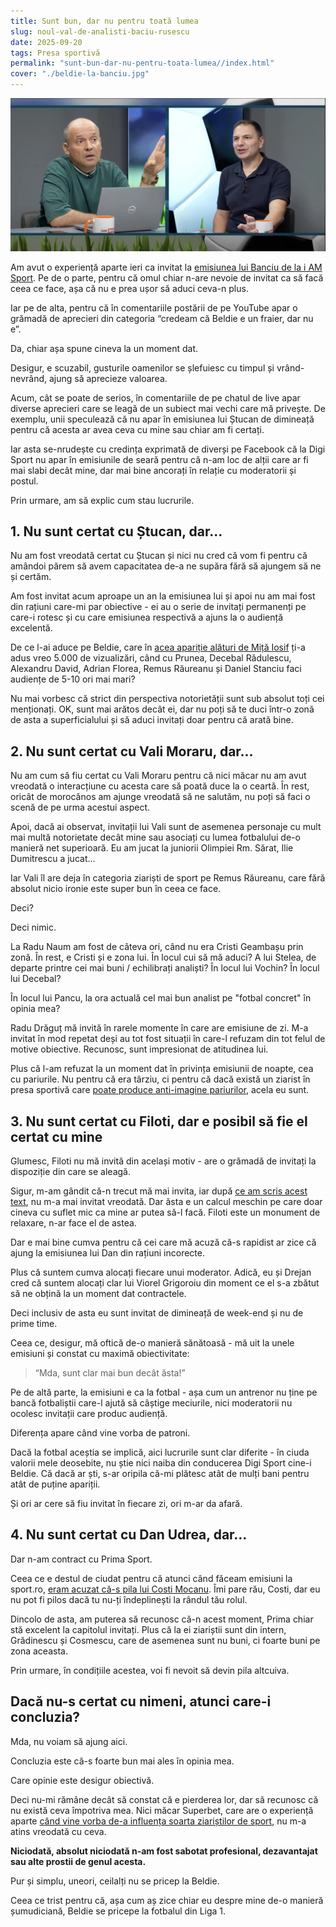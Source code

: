 ```yaml
---
title: Sunt bun, dar nu pentru toată lumea
slug: noul-val-de-analisti-baciu-rusescu
date: 2025-09-20
tags: Presa sportivă
permalink: "sunt-bun-dar-nu-pentru-toata-lumea//index.html"
cover: "./beldie-la-banciu.jpg"
---
```


![Ștefan Beldie la Radu Banciu în emisiune](./beldie-la-banciu.jpg)

Am avut o experiență aparte ieri ca invitat la [emisiunea lui Banciu de la i AM Sport](https://www.youtube.com/watch?v=khhGXhdUfrA). Pe de o parte, pentru că omul chiar n-are nevoie de invitat ca să facă ceea ce face, așa că nu e prea ușor să aduci ceva-n plus.

Iar pe de alta, pentru că în comentariile postării de pe YouTube apar o grămadă de aprecieri din categoria “credeam că Beldie e un fraier, dar nu e”.

Da, chiar așa spune cineva la un moment dat.

Desigur, e scuzabil, gusturile oamenilor se șlefuiesc cu timpul și vrând-nevrând, ajung să aprecieze valoarea.

Acum, cât se poate de serios, în comentariile de pe chatul de live apar diverse aprecieri care se leagă de un subiect mai vechi care mă privește. De exemplu, unii speculează că nu apar în emisiunea lui Ștucan de dimineață pentru că acesta ar avea ceva cu mine sau chiar am fi certați.

Iar asta se-nrudește cu credința exprimată de diverși pe Facebook că la Digi Sport nu apar în emisiunile de seară pentru că n-am loc de alții care ar fi mai slabi decât mine, dar mai bine ancorați în relație cu moderatorii și postul.

Prin urmare, am să explic cum stau lucrurile.

1\. Nu sunt certat cu Ștucan, dar...
------------------------------------

Nu am fost vreodată certat cu Ștucan și nici nu cred că vom fi pentru că amândoi părem să avem capacitatea de-a ne supăra fără să ajungem să ne și certăm.

Am fost invitat acum aproape un an la emisiunea lui și apoi nu am mai fost din rațiuni care-mi par obiective - ei au o serie de invitați permanenți pe care-i rotesc și cu care emisiunea respectivă a ajuns la o audiență excelentă.

De ce l-ai aduce pe Beldie, care în [acea apariție alături de Miță Iosif](https://www.youtube.com/watch?v=mIiEXoeS2WE.ro) ți-a adus vreo 5.000 de vizualizări, când cu Prunea, Decebal Rădulescu, Alexandru David, Adrian Florea, Remus Răureanu și Daniel Stanciu faci audiențe de 5-10 ori mai mari?

Nu mai vorbesc că strict din perspectiva notorietății sunt sub absolut toți cei menționați. OK, sunt mai arătos decât ei, dar nu poți să te duci într-o zonă de asta a superficialului și să aduci invitați doar pentru că arată bine.

2\. Nu sunt certat cu Vali Moraru, dar...
-----------------------------------------

Nu am cum să fiu certat cu Vali Moraru pentru că nici măcar nu am avut vreodată o interacțiune cu acesta care să poată duce la o ceartă. În rest, oricât de morocănos am ajunge vreodată să ne salutăm, nu poți să faci o scenă de pe urma acestui aspect.

Apoi, dacă ai observat, invitații lui Vali sunt de asemenea personaje cu mult mai multă notorietate decât mine sau asociați cu lumea fotbalului de-o manieră net superioară. Eu am jucat la juniorii Olimpiei Rm. Sărat, Ilie Dumitrescu a jucat...

Iar Vali îl are deja în categoria ziariști de sport pe Remus Răureanu, care fără absolut nicio ironie este super bun în ceea ce face.

Deci?

Deci nimic.

La Radu Naum am fost de câteva ori, când nu era Cristi Geambașu prin zonă. În rest, e Cristi și e zona lui. În locul cui să mă aduci? A lui Stelea, de departe printre cei mai buni / echilibrați analiști? În locul lui Vochin? În locul lui Decebal?

În locul lui Pancu, la ora actuală cel mai bun analist pe "fotbal concret" în opinia mea?

Radu Drăguț mă invită în rarele momente în care are emisiune de zi. M-a invitat în mod repetat deși au tot fost situații în care-l refuzam din tot felul de motive obiective. Recunosc, sunt impresionat de atitudinea lui.

Plus că l-am refuzat la un moment dat în privința emisiunii de noapte, cea cu pariurile. Nu pentru că era târziu, ci pentru că dacă există un ziarist în presa sportivă care [poate produce anti-imagine pariurilor](https://www.cameravar.ro/cancerul-presei-sportive-casele-de-pariuri/), acela eu sunt.

3\. Nu sunt certat cu Filoti, dar e posibil să fie el certat cu mine
--------------------------------------------------------------------

Glumesc, Filoti nu mă invită din același motiv - are o grămadă de invitați la dispoziție din care se aleagă.

Sigur, m-am gândit că-n trecut mă mai invita, iar după [ce am scris acest text](https://www.cameravar.ro/dan-filoti/), nu m-a mai invitat vreodată. Dar ăsta e un calcul meschin pe care doar cineva cu suflet mic ca mine ar putea să-l facă. Filoti este un monument de relaxare, n-ar face el de astea.

Dar e mai bine cumva pentru că cei care mă acuză că-s rapidist ar zice că ajung la emisiunea lui Dan din rațiuni incorecte.

Plus că suntem cumva alocați fiecare unui moderator. Adică, eu și Drejan cred că suntem alocați clar lui Viorel Grigoroiu din moment ce el s-a zbătut să ne obțină la un moment dat contractele.

Deci inclusiv de asta eu sunt invitat de dimineață de week-end și nu de prime time.

Ceea ce, desigur, mă oftică de-o manieră sănătoasă - mă uit la unele emisiuni și constat cu maximă obiectivitate:

> “Mda, sunt clar mai bun decât ăsta!”

Pe de altă parte, la emisiuni e ca la fotbal - așa cum un antrenor nu ține pe bancă fotbaliștii care-l ajută să câștige meciurile, nici moderatorii nu ocolesc invitații care produc audiență.

Diferența apare când vine vorba de patroni.

Dacă la fotbal aceștia se implică, aici lucrurile sunt clar diferite - în ciuda valorii mele deosebite, nu știe nici naiba din conducerea Digi Sport cine-i Beldie. Că dacă ar ști, s-ar oripila că-mi plătesc atât de mulți bani pentru atât de puține apariții.

Și ori ar cere să fiu invitat în fiecare zi, ori m-ar da afară.

4\. Nu sunt certat cu Dan Udrea, dar...
---------------------------------------

Dar n-am contract cu Prima Sport.

Ceea ce e destul de ciudat pentru că atunci când făceam emisiuni la sport.ro, [eram acuzat că-s pila lui Costi Mocanu](https://www.cameravar.ro/plecare-beldie-sport-ro/). Îmi pare rău, Costi, dar eu nu pot fi pilos dacă tu nu-ți îndeplinești la rândul tău rolul.

Dincolo de asta, am puterea să recunosc că-n acest moment, Prima chiar stă excelent la capitolul invitați. Plus că la ei ziariștii sunt din intern, Grădinescu și Cosmescu, care de asemenea sunt nu buni, ci foarte buni pe zona aceasta.

Prin urmare, în condițiile acestea, voi fi nevoit să devin pila altcuiva.

Dacă nu-s certat cu nimeni, atunci care-i concluzia?
----------------------------------------------------

Mda, nu voiam să ajung aici.

Concluzia este că-s foarte bun mai ales în opinia mea.

Care opinie este desigur obiectivă.

Deci nu-mi rămâne decât să constat că e pierderea lor, dar să recunosc că nu există ceva împotriva mea. Nici măcar Superbet, care are o experiență aparte [când vine vorba de-a influența soarta ziariștilor de sport](https://www.cameravar.ro/concluzii-inchidere-gazeta-sporturilor/), nu m-a atins vreodată cu ceva.

**Niciodată, absolut niciodată n-am fost sabotat profesional, dezavantajat sau alte prostii de genul acesta.**

Pur și simplu, uneori, ceilalți nu se pricep la Beldie.

Ceea ce trist pentru că, așa cum aș zice chiar eu despre mine de-o manieră șumudiciană, Beldie se pricepe la fotbalul din Liga 1.